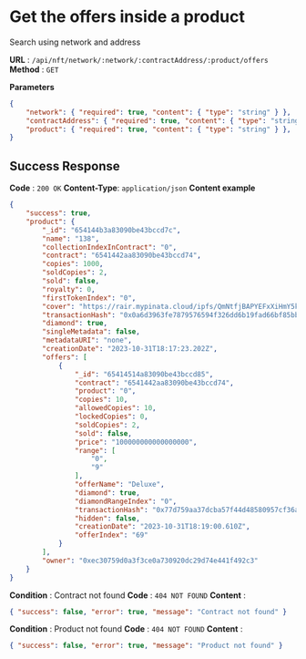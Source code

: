 # Get the offers inside a product
Search using network and address

**URL** : `/api/nft/network/:network/:contractAddress/:product/offers`
**Method** : `GET`

**Parameters**
```json
{
    "network": { "required": true, "content": { "type": "string" } },
    "contractAddress": { "required": true, "content": { "type": "string" } },
    "product": { "required": true, "content": { "type": "string" } },
}
```

## Success Response
**Code** : `200 OK`
**Content-Type**: `application/json`
**Content example**
```json
{
    "success": true,
    "product": {
        "_id": "654144b3a83090be43bccd7c",
        "name": "138",
        "collectionIndexInContract": "0",
        "contract": "6541442aa83090be43bccd74",
        "copies": 1000,
        "soldCopies": 2,
        "sold": false,
        "royalty": 0,
        "firstTokenIndex": "0",
        "cover": "https://rair.mypinata.cloud/ipfs/QmNtfjBAPYEFxXiHmY5kcPh9huzkwquHBcn9ZJHGe7hfaW",
        "transactionHash": "0x0a6d3963fe7879576594f326dd6b19fad66bf85bbcb77533a3b861a3a4d27d6c",
        "diamond": true,
        "singleMetadata": false,
        "metadataURI": "none",
        "creationDate": "2023-10-31T18:17:23.202Z",
        "offers": [
            {
                "_id": "65414514a83090be43bccd85",
                "contract": "6541442aa83090be43bccd74",
                "product": "0",
                "copies": 10,
                "allowedCopies": 10,
                "lockedCopies": 0,
                "soldCopies": 2,
                "sold": false,
                "price": "100000000000000000",
                "range": [
                    "0",
                    "9"
                ],
                "offerName": "Deluxe",
                "diamond": true,
                "diamondRangeIndex": "0",
                "transactionHash": "0x77d759aa37dcba57f44d48580957cf36a599c15cc478f18af8b7be575e8de68d",
                "hidden": false,
                "creationDate": "2023-10-31T18:19:00.610Z",
                "offerIndex": "69"
            }
        ],
        "owner": "0xec30759d0a3f3ce0a730920dc29d74e441f492c3"
    }
}
```

**Condition** : Contract not found
**Code** : `404 NOT FOUND`
**Content** : 
```json
{ "success": false, "error": true, "message": "Contract not found" }
```
**Condition** : Product not found
**Code** : `404 NOT FOUND`
**Content** : 
```json
{ "success": false, "error": true, "message": "Product not found" }
```